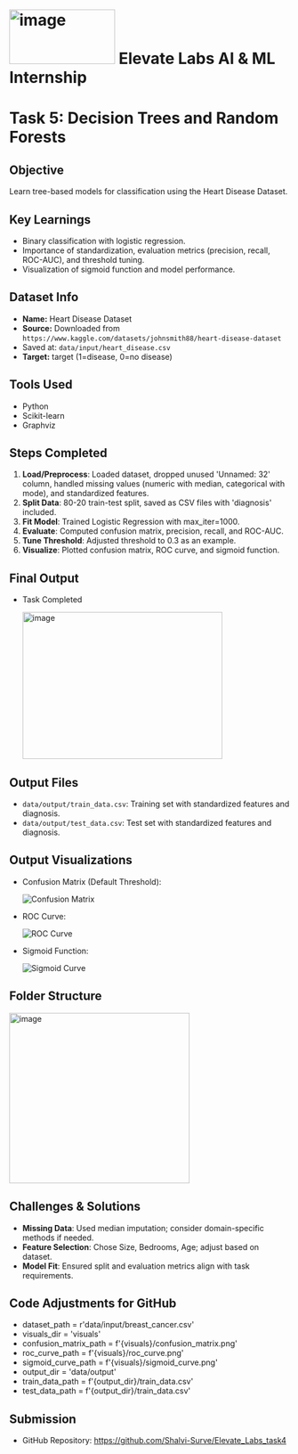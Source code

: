 # <img width="190" height="98" alt="image" src="https://github.com/user-attachments/assets/dac52983-c1c0-4a13-b1a3-4f0dee953731" />                                                Elevate Labs AI & ML Internship

# Task 5: Decision Trees and Random Forests

## Objective
Learn tree-based models for classification using the Heart Disease Dataset.


## Key Learnings
- Binary classification with logistic regression.
- Importance of standardization, evaluation metrics (precision, recall, ROC-AUC), and threshold tuning.
- Visualization of sigmoid function and model performance.
  

## Dataset Info
- **Name:** Heart Disease Dataset
- **Source:** Downloaded from `https://www.kaggle.com/datasets/johnsmith88/heart-disease-dataset`
- Saved at: `data/input/heart_disease.csv`
- **Target:** target (1=disease, 0=no disease)


## Tools Used
- Python
- Scikit-learn
- Graphviz


## Steps Completed
1. **Load/Preprocess**: Loaded dataset, dropped unused 'Unnamed: 32' column, handled missing values (numeric with median, categorical with mode), and standardized features.
2. **Split Data**: 80-20 train-test split, saved as CSV files with 'diagnosis' included.
3. **Fit Model**: Trained Logistic Regression with max_iter=1000.
4. **Evaluate**: Computed confusion matrix, precision, recall, and ROC-AUC.
5. **Tune Threshold**: Adjusted threshold to 0.3 as an example.
6. **Visualize**: Plotted confusion matrix, ROC curve, and sigmoid function.


## Final Output
- Task Completed
  
  <img width="359" height="264" alt="image" src="https://github.com/user-attachments/assets/b1d37cff-e942-403c-8067-8452e287ced4" />


## Output Files
- `data/output/train_data.csv`: Training set with standardized features and diagnosis.
- `data/output/test_data.csv`: Test set with standardized features and diagnosis.


## Output Visualizations
- Confusion Matrix (Default Threshold):
  
  ![Confusion Matrix](visuals/confusion_matrix.png)
  
- ROC Curve:

  ![ROC Curve](visuals/roc_curve.png)

- Sigmoid Function:

  ![Sigmoid Curve](visuals/sigmoid_curve.png)


## Folder Structure
<img width="324" height="306" alt="image" src="https://github.com/user-attachments/assets/aa3182b2-e89e-4315-a675-a7192931295c" />


## Challenges & Solutions
- **Missing Data**: Used median imputation; consider domain-specific methods if needed.
- **Feature Selection**: Chose Size, Bedrooms, Age; adjust based on dataset.
- **Model Fit**: Ensured split and evaluation metrics align with task requirements.


## Code Adjustments for GitHub
- dataset_path = r'data/input/breast_cancer.csv'
- visuals_dir = 'visuals'
- confusion_matrix_path = f'{visuals}/confusion_matrix.png'
- roc_curve_path = f'{visuals}/roc_curve.png'
- sigmoid_curve_path = f'{visuals}/sigmoid_curve.png'
- output_dir = 'data/output'
- train_data_path = f'{output_dir}/train_data.csv'
- test_data_path = f'{output_dir}/train_data.csv'


## Submission
- GitHub Repository: https://github.com/Shalvi-Surve/Elevate_Labs_task4

